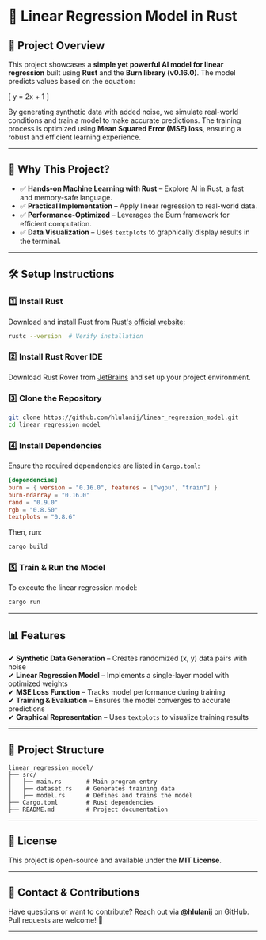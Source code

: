# 🧠 Linear Regression Model in Rust

## 📌 Project Overview
This project showcases a **simple yet powerful AI model for linear regression** built using **Rust** and the **Burn library (v0.16.0)**. The model predicts values based on the equation:

\[ y = 2x + 1 \]

By generating synthetic data with added noise, we simulate real-world conditions and train a model to make accurate predictions. The training process is optimized using **Mean Squared Error (MSE) loss**, ensuring a robust and efficient learning experience.

---
## 🚀 Why This Project?
- ✅ **Hands-on Machine Learning with Rust** – Explore AI in Rust, a fast and memory-safe language.
- ✅ **Practical Implementation** – Apply linear regression to real-world data.
- ✅ **Performance-Optimized** – Leverages the Burn framework for efficient computation.
- ✅ **Data Visualization** – Uses `textplots` to graphically display results in the terminal.

---
## 🛠 Setup Instructions

### **1️⃣ Install Rust**
Download and install Rust from [Rust's official website](https://www.rust-lang.org/tools/install):
```sh
rustc --version  # Verify installation
```

### **2️⃣ Install Rust Rover IDE**
Download Rust Rover from [JetBrains](https://www.jetbrains.com/rust/) and set up your project environment.

### **3️⃣ Clone the Repository**
```sh
git clone https://github.com/hlulanij/linear_regression_model.git
cd linear_regression_model
```

### **4️⃣ Install Dependencies**
Ensure the required dependencies are listed in `Cargo.toml`:
```toml
[dependencies]
burn = { version = "0.16.0", features = ["wgpu", "train"] }
burn-ndarray = "0.16.0"
rand = "0.9.0"
rgb = "0.8.50"
textplots = "0.8.6"
```
Then, run:
```sh
cargo build
```

### **5️⃣ Train & Run the Model**
To execute the linear regression model:
```sh
cargo run
```

---
## 📊 Features
✔ **Synthetic Data Generation** – Creates randomized (x, y) data pairs with noise  
✔ **Linear Regression Model** – Implements a single-layer model with optimized weights  
✔ **MSE Loss Function** – Tracks model performance during training  
✔ **Training & Evaluation** – Ensures the model converges to accurate predictions  
✔ **Graphical Representation** – Uses `textplots` to visualize training results  

---
## 📂 Project Structure
```
linear_regression_model/
├── src/
│   ├── main.rs       # Main program entry
│   ├── dataset.rs    # Generates training data
│   ├── model.rs      # Defines and trains the model
├── Cargo.toml        # Rust dependencies
├── README.md         # Project documentation
```

---
## 📝 License
This project is open-source and available under the **MIT License**.

---
## 📧 Contact & Contributions
Have questions or want to contribute? Reach out via **@hlulanij** on GitHub. Pull requests are welcome! 🎯

---

